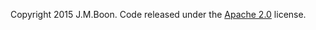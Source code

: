 Copyright 2015 J.M.Boon. Code released under the [Apache 2.0](http://92.67.39.201/LICENSE) license.

